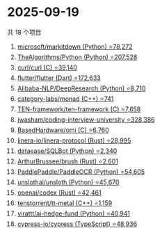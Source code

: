 # 2025-09-19

共 18 个项目

<!-- BEGIN GITHUB -->
<!-- 最后更新时间 2025-09-19 01:07:51 +0800 -->
1. [microsoft/markitdown (Python) ⭐78,272](https://github.com/microsoft/markitdown)
1. [TheAlgorithms/Python (Python) ⭐207,528](https://github.com/TheAlgorithms/Python)
1. [curl/curl (C) ⭐39,140](https://github.com/curl/curl)
1. [flutter/flutter (Dart) ⭐172,633](https://github.com/flutter/flutter)
1. [Alibaba-NLP/DeepResearch (Python) ⭐8,710](https://github.com/Alibaba-NLP/DeepResearch)
1. [category-labs/monad (C++) ⭐741](https://github.com/category-labs/monad)
1. [TEN-framework/ten-framework (C) ⭐7,658](https://github.com/TEN-framework/ten-framework)
1. [jwasham/coding-interview-university ⭐328,386](https://github.com/jwasham/coding-interview-university)
1. [BasedHardware/omi (C) ⭐6,760](https://github.com/BasedHardware/omi)
1. [linera-io/linera-protocol (Rust) ⭐28,995](https://github.com/linera-io/linera-protocol)
1. [dataease/SQLBot (Python) ⭐2,340](https://github.com/dataease/SQLBot)
1. [ArthurBrussee/brush (Rust) ⭐2,601](https://github.com/ArthurBrussee/brush)
1. [PaddlePaddle/PaddleOCR (Python) ⭐54,605](https://github.com/PaddlePaddle/PaddleOCR)
1. [unslothai/unsloth (Python) ⭐45,670](https://github.com/unslothai/unsloth)
1. [openai/codex (Rust) ⭐42,461](https://github.com/openai/codex)
1. [tenstorrent/tt-metal (C++) ⭐1,159](https://github.com/tenstorrent/tt-metal)
1. [virattt/ai-hedge-fund (Python) ⭐40,941](https://github.com/virattt/ai-hedge-fund)
1. [cypress-io/cypress (TypeScript) ⭐48,936](https://github.com/cypress-io/cypress)
<!-- END GITHUB -->